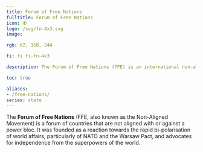 ```yaml
---
title: Forum of Free Nations
fulltitle: Forum of Free Nations
icon: 🏵️
logo: /svg/fn-4x3.svg
image:

rgb: 62, 158, 244

fi: fi fi-fn-4x3

description: The Forum of Free Nations (FFE) is an international non-aligned movement championing independence from the superpowers of the world.

toc: true

aliases:
- /free-nations/
series: state
---
```

The **Forum of Free Nations** (FFE, also known as the Non-Aligned Movement) is a forum of countries that are not aligned with or against a power bloc. It was founded as a reaction towards the rapid bi-polarisation of world affairs, particularly of NATO and the Warsaw Pact, and advocates for independence from the superpowers of the world.


